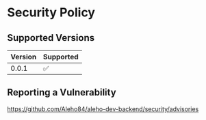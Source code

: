 # Security Policy

## Supported Versions

| Version | Supported          |
| ------- | ------------------ |
| 0.0.1   | :white_check_mark: |

## Reporting a Vulnerability
https://github.com/Aleho84/aleho-dev-backend/security/advisories
